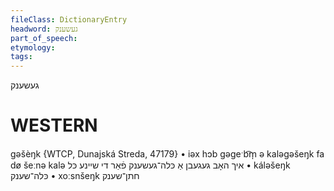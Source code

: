 ```yaml
---
fileClass: DictionaryEntry
headword: געשענק
part_of_speech: 
etymology: 
tags: 
---
```

געשענק

WESTERN
========

gəšèŋk {WTCP, Dunajská Streda, 47179}
	•	iəx hɔb gəgeˑb͡m̩ ə kaləgəšeŋk fa dø šeːnə kalə איך האָב געגעבן אַ כּלה־געשענק פֿאַר די שיינע כּל
	•	káləšeŋk כּלה־שענק 
	•	xoːsnšeŋk חתן־שענק

